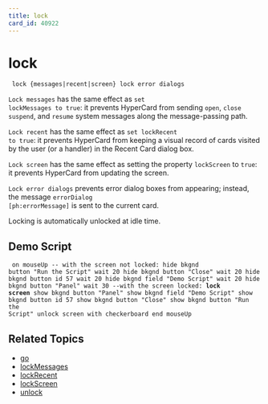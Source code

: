 ```yaml
---
title: lock
card_id: 40922
---
```


# lock

<code><pre>
lock {messages|recent|screen}
lock error dialogs
</pre></code>

<code>Lock messages</code> has the same effect as <code>set lockMessages to true</code>: it prevents HyperCard from sending <code>open</code>, <code>close</code> <code>suspend</code>, and <code>resume</code> system messages along the message-passing path.

<code>Lock recent</code> has the same effect as <code>set lockRecent to true</code>: it prevents HyperCard from keeping a visual record of cards visited by the user (or a handler) in the Recent Card dialog box.

<code>Lock screen</code> has the same effect as setting the property <code>lockScreen</code> to <code>true</code>: it prevents HyperCard from updating the screen.

<code>Lock error dialogs</code> prevents error dialog boxes from appearing; instead, the message <code>errorDialog [ph:errorMessage]</code> is sent to the current card.

Locking is automatically unlocked at idle time. 

## Demo Script

<code><pre>
on mouseUp
  -- with the screen not locked:
  hide bkgnd button "Run the Script"
  wait 20
  hide bkgnd button "Close"
  wait 20
  hide bkgnd button id 57
  wait 20
  hide bkgnd field "Demo Script"
  wait 20
  hide bkgnd button "Panel"
  wait 30
  --with the screen locked:
  <b>lock screen</b>
  show bkgnd button "Panel"
  show bkgnd field "Demo Script"
  show bkgnd button id 57
  show bkgnd button "Close"
  show bkgnd button "Run the Script"
  unlock screen with checkerboard
end mouseUp
</pre></code>

## Related Topics

* [go](/HyperTalkReference/commands/go)
* [lockMessages](/HyperTalkReference/properties/lockMessages)
* [lockRecent](/HyperTalkReference/properties/lockRecent)
* [lockScreen](/HyperTalkReference/properties/lockScreen)
* [unlock](/HyperTalkReference/commands/unlock)
